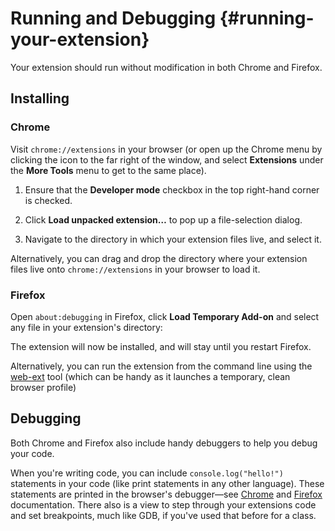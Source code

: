 # Running and Debugging {#running-your-extension}

Your extension should run without modification in both Chrome and Firefox.

## Installing

### Chrome

 Visit `chrome://extensions` in your browser \(or open up the Chrome menu by clicking the icon to the far right of the window, and select **Extensions** under the **More Tools** menu to get to the same place\).

1.  Ensure that the **Developer mode** checkbox in the top right-hand corner is checked.

2.  Click **Load unpacked extension…** to pop up a file-selection dialog.

3.  Navigate to the directory in which your extension files live, and select it.

 Alternatively, you can drag and drop the directory where your extension files live onto `chrome://extensions` in your browser to load it.

### Firefox

Open `about:debugging` in Firefox, click **Load Temporary Add-on** and select any file in your extension's directory:

The extension will now be installed, and will stay until you restart Firefox.

Alternatively, you can run the extension from the command line using the [web-ext](https://developer.mozilla.org/en-US/docs/Mozilla/Add-ons/WebExtensions/Getting_started_with_web-ext) tool \(which can be handy as it launches a temporary, clean browser profile\)

## Debugging

Both Chrome and Firefox also include handy debuggers to help you debug your code. 

When you're writing code, you can include `console.log("hello!")` statements in your code \(like print statements in any other language\). These statements are printed in the browser's debugger—see [Chrome](https://developer.chrome.com/extensions/tut_debugging) and [Firefox](https://developer.mozilla.org/en-US/Add-ons/WebExtensions/Debugging) documentation. There also is a view to step through your extensions code and set breakpoints, much like GDB, if you've used that before for a class.



